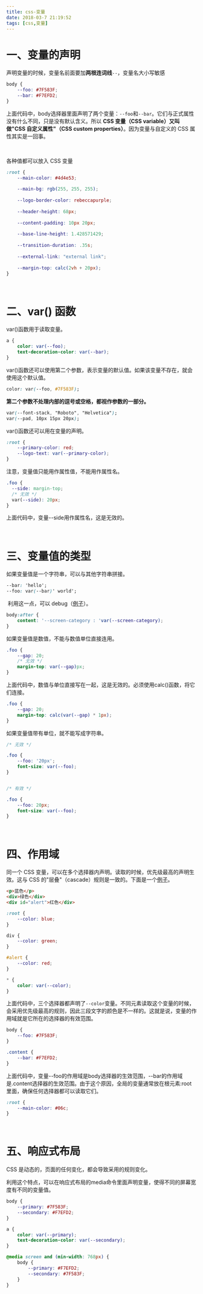 ```yaml
---
title: css-变量
date: 2018-03-7 21:19:52
tags: [css,变量]
---
```


# 一、变量的声明

声明变量的时候，变量名前面要加**两根连词线**`--`，变量名大小写敏感

```css
body {
    --foo: #7F583F;
    --bar: #F7EFD2;
}
```

上面代码中，body选择器里面声明了两个变量：`--foo`和`--bar`。它们与正式属性没有什么不同，只是没有默认含义。所以 **CSS 变量（CSS variable）又叫做"CSS 自定义属性"（CSS custom properties）**。因为变量与自定义的 CSS 属性其实是一回事。 

<br/>

各种值都可以放入 CSS 变量 

```css
:root {
    --main-color: #4d4e53;
    
    --main-bg: rgb(255, 255, 255);
    
    --logo-border-color: rebeccapurple;
    
    --header-height: 68px;
    
    --content-padding: 10px 20px;
    
    --base-line-height: 1.428571429;
    
    --transition-duration: .35s;
    
    --external-link: "external link";
    
    --margin-top: calc(2vh + 20px);
}
```

<br/>

# 二、var() 函数

var()函数用于读取变量。

```css
a {
    color: var(--foo);
    text-decoration-color: var(--bar);
}
```

var()函数还可以使用第二个参数，表示变量的默认值。如果该变量不存在，就会使用这个默认值。 

```css
color: var(--foo, #7F583F);
```

**第二个参数不处理内部的逗号或空格，都视作参数的一部分。** 

```css
var(--font-stack, "Roboto", "Helvetica");
var(--pad, 10px 15px 20px);
```

var()函数还可以用在变量的声明。 

```css
:root {
    --primary-color: red;
    --logo-text: var(--primary-color);
}
```

注意，变量值只能用作属性值，不能用作属性名。 

```css
.foo {
  --side: margin-top;
  /* 无效 */
  var(--side): 20px;
}
```

上面代码中，变量--side用作属性名，这是无效的。 

<br/>

# 三、变量值的类型

如果变量值是一个字符串，可以与其他字符串拼接。 

```css
--bar: 'hello';
--foo: var(--bar)' world';
```

​	利用这一点，可以 debug（[例子](https://codepen.io/malyw/pen/oBWMOY)）。 

```css
body:after {
    content: '--screen-category : 'var(--screen-category);
}
```

如果变量值是数值，不能与数值单位直接连用。 

```css
.foo {
    --gap: 20;
    /* 无效 */
    margin-top: var(--gap)px;
}
```

上面代码中，数值与单位直接写在一起，这是无效的。必须使用calc()函数，将它们连接。 

```css
.foo {
    --gap: 20;
    margin-top: calc(var(--gap) * 1px);
}
```

如果变量值带有单位，就不能写成字符串。 

```css
/* 无效 */

.foo {
    --foo: '20px';
    font-size: var(--foo);
}


/* 有效 */

.foo {
    --foo: 20px;
    font-size: var(--foo);
}
```

<br/>

# 四、作用域

同一个 CSS 变量，可以在多个选择器内声明。读取的时候，优先级最高的声明生效。这与 CSS 的"层叠"（cascade）规则是一致的。下面是一个[例子](http://jsbin.com/buwahixoqo/edit?html,css,output)。 

```html
<p>蓝色</p>
<div>绿色</div>
<div id="alert">红色</div>
```

```css
:root {
    --color: blue;
}

div {
    --color: green;
}

#alert {
    --color: red;
}

* {
    color: var(--color);
}
```

上面代码中，三个选择器都声明了`--color`变量。不同元素读取这个变量的时候，会采用优先级最高的规则，因此三段文字的颜色是不一样的。这就是说，变量的作用域就是它所在的选择器的有效范围。 

```css
body {
    --foo: #7F583F;
}

.content {
    --bar: #F7EFD2;
}
```

上面代码中，变量--foo的作用域是body选择器的生效范围，--bar的作用域是.content选择器的生效范围。由于这个原因，全局的变量通常放在根元素:root里面，确保任何选择器都可以读取它们。 

```css
:root {
    --main-color: #06c;
}
```

<br/>

# 五、响应式布局

CSS 是动态的，页面的任何变化，都会导致采用的规则变化。

利用这个特点，可以在响应式布局的media命令里面声明变量，使得不同的屏幕宽度有不同的变量值。

```css
body {
    --primary: #7F583F;
    --secondary: #F7EFD2;
}

a {
    color: var(--primary);
    text-decoration-color: var(--secondary);
}

@media screen and (min-width: 768px) {
    body {
        --primary: #F7EFD2;
        --secondary: #7F583F;
    }
}
```

